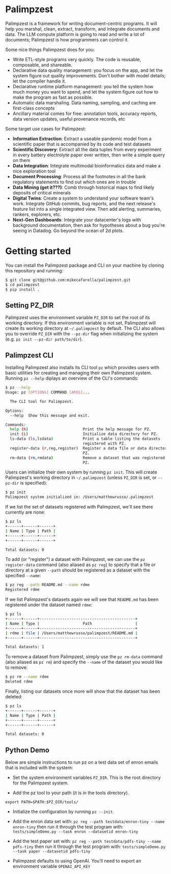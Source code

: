 # Palimpzest
Palimpzest is a framework for writing document-centric programs. It will help you marshal, clean, extract, transform, and integrate documents and data. The LLM compute platform is going to read and write a lot of documents; Palimpzest is how programmers can control it.

Some nice things Palimpzest does for you:
- Write ETL-style programs very quickly. The code is reusable, composable, and shareable.
- Declarative data quality management: you focus on the app, and let the system figure out quality improvements. Don't bother with model details; let the compiler handle it.
- Declarative runtime platform management: you tell the system how much money you want to spend, and let the system figure out how to make the program as fast as possible.
- Automatic data marshaling. Data naming, sampling, and caching are first-class concepts
- Ancillary material comes for free: annotation tools, accuracy reports, data version updates, useful provenance records, etc

Some target use cases for Palimpzest:
- **Information Extraction**: Extract a useable pandemic model from a scientific paper that is accompanied by its code and test datasets
- **Scientific Discovery**: Extract all the data tuples from every experiment in every battery electrolyte paper ever written, then write a simple query on them 
- **Data Integration**: Integrate multimodal bioinformatics data and make a nice exploration tool
- **Document Processing**: Process all the footnotes in all the bank regulatory statements to find out which ones are in trouble
- **Data Mining (get it???)**: Comb through historical maps to find likely deposits of critical minerals
- **Digital Twins**: Create a system to understand your software team's work. Integrate GitHub commits, bug reports, and the next release's feature list into a single integrated view. Then add alerting, summaries, rankers, explorers, etc.
- **Next-Gen Dashboards**: Integrate your datacenter's logs with background documentation, then ask for hypotheses about a bug you're seeing in Datadog. Go beyond the ocean of 2d plots.

# Getting started
You can install the Palimpzest package and CLI on your machine by cloning this repository and running:
```bash
$ git clone git@github.com:mikecafarella/palimpzest.git
$ cd palimpzest
$ pip install .
```

## Setting PZ_DIR
Palimpzest uses the environment variable `PZ_DIR` to set the root of its working directory. If this environment variable is not set, Palimpzest will create its working directory at `~/.palimpzest` by default. The CLI also allows you to override `PZ_DIR` with the `--pz-dir` flag when initializing the system (e.g. `pz init --pz-dir path/to/dir`).



## Palimpzest CLI
Installing Palimpzest also installs its CLI tool `pz` which provides users with basic utilities for creating and managing their own Palimpzest system. Running `pz --help` diplays an overview of the CLI's commands:
```bash
$ pz --help
Usage: pz [OPTIONS] COMMAND [ARGS]...

  The CLI tool for Palimpzest.

Options:
  --help  Show this message and exit.

Commands:
  help (h)                        Print the help message for PZ.
  init (i)                        Initialize data directory for PZ.
  ls-data (ls,lsdata)             Print a table listing the datasets
                                  registered with PZ.
  register-data (r,reg,register)  Register a data file or data directory with
                                  PZ.
  rm-data (rm,rmdata)             Remove a dataset that was registered with
                                  PZ.
```

Users can initialize their own system by running `pz init`. This will create Palimpzest's working directory in `~/.palimpzest` (unless `PZ_DIR` is set, or `--pz-dir` is specified):
```bash
$ pz init
Palimpzest system initialized in: /Users/matthewrusso/.palimpzest
```

If we list the set of datasets registered with Palimpzest, we'll see there currently are none:
```bash
$ pz ls
+------+------+------+
| Name | Type | Path |
+------+------+------+
+------+------+------+

Total datasets: 0
```

To add (or "register") a dataset with Palimpzest, we can use the `pz register-data` command (also aliased as `pz reg`) to specify that a file or directory at a given `--path` should be registered as a dataset with the specified `--name`:
```bash
$ pz reg --path README.md --name rdme
Registered rdme
```

If we list Palimpzest's datasets again we will see that `README.md` has been registered under the dataset named `rdme`:
```bash
$ pz ls
+------+------+------------------------------------------+
| Name | Type |                   Path                   |
+------+------+------------------------------------------+
| rdme | file | /Users/matthewrusso/palimpzest/README.md |
+------+------+------------------------------------------+

Total datasets: 1
```

To remove a dataset from Palimpzest, simply use the `pz rm-data` command (also aliased as `pz rm`) and specify the `--name` of the dataset you would like to remove:
```bash
$ pz rm --name rdme
Deleted rdme
```

Finally, listing our datasets once more will show that the dataset has been deleted:
```bash
$ pz ls
+------+------+------+
| Name | Type | Path |
+------+------+------+
+------+------+------+

Total datasets: 0
```


## Python Demo

Below are simple instructions to run pz on a test data set of enron emails that is included with the system:

- Set the system environment variables `PZ_DIR`. This is the root directory for the Palimpzest system.

- Add the pz tool to your path (it is in the tools directory).  

`export PATH=$PATH:$PZ_DIR/tools/`

- Initialize the configuration by running `pz --init`.

- Add the enron data set with:
`pz reg --path testdata/enron-tiny --name enron-tiny`
then run it through the test program with:
      `tests/simpleDemo.py --task enron --datasetid enron-tiny`

- Add the test paper set with:
    `pz reg --path testdata/pdfs-tiny --name pdfs-tiny`
then run it through the test program with:
`tests/simpleDemo.py --task paper --datasetid pdfs-tiny`


- Palimpzest defaults to using OpenAI. You’ll need to export an environment variable `OPENAI_API_KEY`


